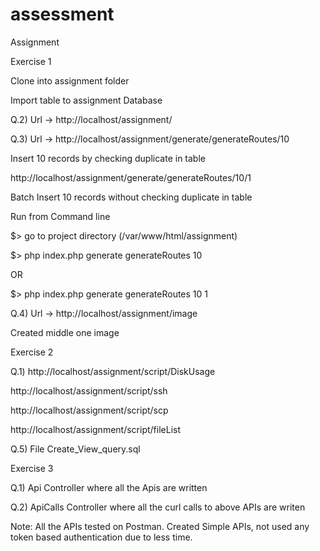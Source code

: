 # assessment
Assignment

Exercise 1

Clone into assignment folder

Import table to assignment Database

Q.2) Url -> http://localhost/assignment/

Q.3) Url -> http://localhost/assignment/generate/generateRoutes/10

Insert 10 records by checking duplicate in table

http://localhost/assignment/generate/generateRoutes/10/1

Batch Insert 10 records without checking duplicate in table

Run from Command line

$> go to project directory (/var/www/html/assignment)

$> php index.php generate generateRoutes 10

OR

$> php index.php generate generateRoutes 10 1

Q.4) Url -> http://localhost/assignment/image

Created middle one image



Exercise 2

Q.1) http://localhost/assignment/script/DiskUsage

http://localhost/assignment/script/ssh

http://localhost/assignment/script/scp

http://localhost/assignment/script/fileList

Q.5) File Create_View_query.sql





Exercise 3

Q.1)  Api Controller where all the Apis are written

Q.2) ApiCalls Controller where all the curl calls to above APIs are writen

Note: All the APIs tested on Postman. Created Simple APIs, not used any token based authentication due to less time.
